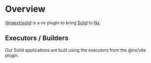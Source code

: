 # Overview

[@nxext/solid](https://github.com/nxext/nx-extensions/tree/main/packages/solid) is a nx plugin to bring [Solid](https://www.solidjs.com/) to [Nx](https://nx.dev/).

## Executors / Builders

Our Solid applications are built using the executors from the @nx/vite plugin.
